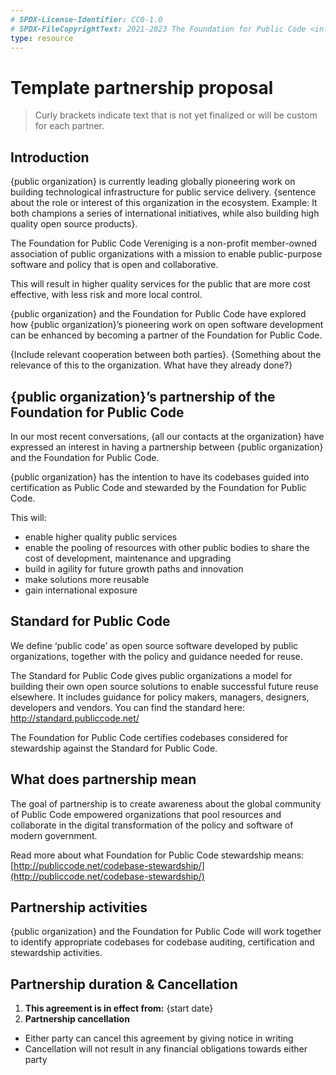 ```yaml
---
# SPDX-License-Identifier: CC0-1.0
# SPDX-FileCopyrightText: 2021-2023 The Foundation for Public Code <info@publiccode.net>
type: resource
---
```


# Template partnership proposal

> Curly brackets indicate text that is not yet finalized or will be custom for each partner.

## Introduction

{public organization} is currently leading globally pioneering work on building technological infrastructure for public service delivery.
{sentence about the role or interest of this organization in the ecosystem.
Example: It both champions a series of international initiatives, while also building high quality open source products}.

The Foundation for Public Code Vereniging is a non-profit member-owned association of public organizations with a mission to enable public-purpose software and policy that is open and collaborative.

This will result in higher quality services for the public that are more cost effective, with less risk and more local control.

{public organization} and the Foundation for Public Code have explored how {public organization}’s pioneering work on open software development can be enhanced by becoming a partner of the Foundation for Public Code.

{Include relevant cooperation between both parties}.
{Something about the relevance of this to the organization. What have they already done?}

## {public organization}’s partnership of the Foundation for Public Code

In our most recent conversations, {all our contacts at the organization} have expressed an interest in having a partnership between {public organization} and the Foundation for Public Code.

{public organization} has the intention to have its codebases guided into certification as Public Code and stewarded by the Foundation for Public Code.

This will:

* enable higher quality public services
* enable the pooling of resources with other public bodies to share the cost of development, maintenance and upgrading
* build in agility for future growth paths and innovation
* make solutions more reusable
* gain international exposure

## Standard for Public Code

We define ‘public code’ as open source software developed by public organizations, together with the policy and guidance needed for reuse.

The Standard for Public Code gives public organizations a model for building their own open source solutions to enable successful future reuse elsewhere.
It includes guidance for policy makers, managers, designers, developers and vendors. You can find the standard here: <http://standard.publiccode.net/>

The Foundation for Public Code certifies codebases considered for stewardship against the Standard for Public Code.

## What does partnership mean

The goal of partnership is to create awareness about the global community of Public Code empowered organizations that pool resources and collaborate in the digital transformation of the policy and software of modern government.

Read more about what Foundation for Public Code stewardship means:[http://publiccode.net/codebase-stewardship/](http://publiccode.net/codebase-stewardship/)

## Partnership activities

{public organization} and the Foundation for Public Code will work together to identify appropriate codebases for codebase auditing, certification and stewardship activities.

## Partnership duration & Cancellation

1. **This agreement is in effect from:** {start date}
2. **Partnership cancellation**
  * Either party can cancel this agreement by giving notice in writing
  * Cancellation will not result in any financial obligations towards either party
